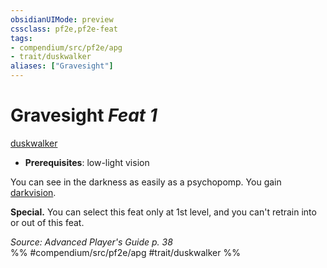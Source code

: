 ```yaml
---
obsidianUIMode: preview
cssclass: pf2e,pf2e-feat
tags:
- compendium/src/pf2e/apg
- trait/duskwalker
aliases: ["Gravesight"]
---
```

# Gravesight  *Feat 1*  
[duskwalker](rules/traits/duskwalker-apg.md)  

- **Prerequisites**: low-light vision

You can see in the darkness as easily as a psychopomp. You gain [darkvision](rules/abilities/darkvision.md).

**Special.** You can select this feat only at 1st level, and you can't retrain into or out of this feat.

*Source: Advanced Player's Guide p. 38*  
%% #compendium/src/pf2e/apg #trait/duskwalker %%